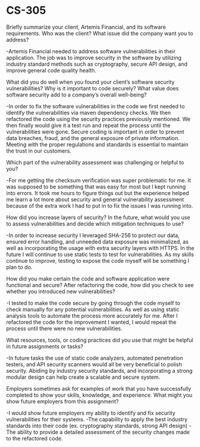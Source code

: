 # CS-305

Briefly summarize your client, Artemis Financial, and its software requirements. Who was the client? What issue did the company want you to address?

-Artemis Financial needed to address software vulnerabilities in their application. The job was to improve security in the software by utilizing industry standard methods such as cryptography, secure API design, and improve general code quality health.

What did you do well when you found your client’s software security vulnerabilities? Why is it important to code securely? What value does software security add to a company’s overall well-being?

-In order to fix the software vulnerabilities in the code we first needed to identify the vulnerabilities via maven dependency checks. We then  refactored the code using the security practices previously mentioned. We then finally would give it a test run and repeat the process until the vulnerabilities were gone. Secure coding is important in order to prevent data breaches, fraud, and the general exposure of private information. Meeting with the proper regulations and standards is essential to maintain the trust in our customers.

Which part of the vulnerability assessment was challenging or helpful to you?

-For me getting the checksum verification was super problematic for me. It was supposed to be something that was easy for most but I kept running into errors. It took me hours to figure things out but the experience helped me learn a lot more about security and general vulnerability assessment because of the extra work I had to put in to fix the issues I was running into.

How did you increase layers of security? In the future, what would you use to assess vulnerabilities and decide which mitigation techniques to use?

-In order to increase security I leveraged SHA-256 to protect our data, ensured error handling, and unneeded data exposure was minimalized, as well as incorporating the usage with extra security layers with HTTPS. In the future I will continue to use static tests to test for vulnerabilities. As my skills continue to improve, testing to expose the code myself will be something I plan to do.

How did you make certain the code and software application were functional and secure? After refactoring the code, how did you check to see whether you introduced new vulnerabilities?

-I tested to make the code secure by going through the code myself to check manually for any potential vulnerabilities. As well as using static analysis tools to automate the process more accurately for me. After I refactored the code for the improvement I wanted, I would repeat the process until there were no new vulnerabilities.

What resources, tools, or coding practices did you use that might be helpful in future assignments or tasks?

-In future tasks the use of static code analyzers, automated penetration testers, and API security scanners would all be very beneficial to polish security. Abiding by industry security standards, and incorporating a strong modular design can help create a scalable and secure system. 

Employers sometimes ask for examples of work that you have successfully completed to show your skills, knowledge, and experience. What might you show future employers from this assignment?

-I would show future employers my ability to identify and fix security vulnerabilities for their systems.
-The capability to apply the best industry standards into their code (ex. cryptography standards, strong API design)
-The ability to provide a detailed assessment of the security changes made to the refactored code. 
